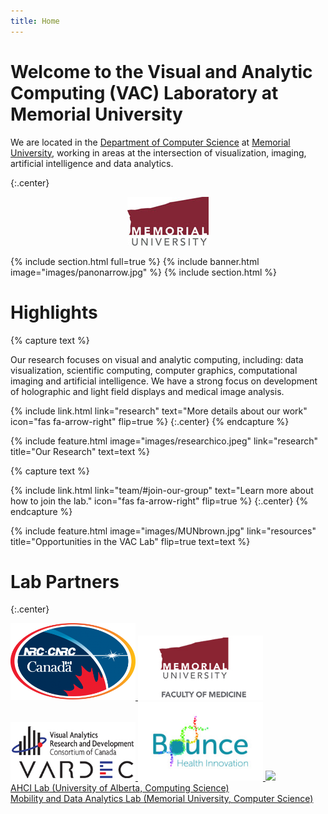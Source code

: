 ```yaml
---
title: Home
---
```


# Welcome to the Visual and Analytic Computing (VAC) Laboratory at Memorial University

We are located in the [Department of Computer Science](http://www.cs.mun.ca) at [Memorial University](http://www.mun.ca), working in areas at the intersection of visualization, imaging, artificial intelligence
and data analytics.

<!-- %
  include link.html
  type="github"
  icon=""
  text="See the template on GitHub"
  link="greenelab/lab-website-template"
  style="button"
%}
{%
  include link.html
  type="docs"
  icon=""
  text="See the documentation"
  link="https://github.com/greenelab/lab-website-template/wiki"
  style="button"
%} -->
{:.center}

<center>
<img src="images/MUN-Logo-RGB-med.jpg">
</center>

{% include section.html full=true %}
{% include banner.html image="images/panonarrow.jpg" %}
{% include section.html %}

# Highlights

{% capture text %}

Our research focuses on visual and analytic computing, including: data visualization, scientific computing, computer graphics, computational imaging and artificial intelligence. 
We have a strong focus on development of holographic and light field displays and medical image analysis. 

{%
  include link.html
  link="research"
  text="More details about our work"
  icon="fas fa-arrow-right"
  flip=true
%}
{:.center}
{% endcapture %}

{%
  include feature.html
  image="images/researchico.jpeg"
  link="research"
  title="Our Research"
  text=text
%}

{% capture text %}

{%
  include link.html
  link="team/#join-our-group"
  text="Learn more about how to join the lab."
  icon="fas fa-arrow-right"
  flip=true
%}
{:.center}
{% endcapture %}

{%
  include feature.html
  image="images/MUNbrown.jpg"
  link="resources"
  title="Opportunities in the VAC Lab"
  flip=true
  text=text
%}



<!-- {% capture text %}
Duis aute irure dolor in reprehenderit in voluptate velit esse cillum dolore eu fugiat nulla pariatur.
Excepteur sint occaecat cupidatat non proident, sunt in culpa qui officia deserunt mollit anim id est laborum.

{%
  include link.html
  link="tools"
  text="Browse our tools"
  icon="fas fa-arrow-right"
  flip=true
%}
{:.center}
{% endcapture %}

{%
  include feature.html
  image="images/photo.jpg"
  link="resources"
  title="Our Resources"
  flip=true
  text=text
%}
-->

<!--
{% capture text %}
Lorem ipsum dolor sit amet, consectetur adipiscing elit, sed do eiusmod tempor incididunt ut labore et dolore magna aliqua.

{%
  include link.html
  link="team"
  text="Meet our team"
  icon="fas fa-arrow-right"
  flip=true
%}
{:.center}
{% endcapture %}

{%
  include feature.html
  image="images/photo.jpg"
  link="team"
  title="Our Team"
  text=text
%}
-->

# Lab Partners

{:.center} 

<a href="http://https://nrc.canada.ca"> <img src="images/nrclogo.png" width="200"> </a>
<a href="https://www.med.mun.ca/medicine/home.aspx"> <img src="images/medlogo.jpg" width="200"> </a>
<a href="https://www.vardec.ca/"> <img src="images/vardeclogo.jpg" width="200"> </a>
<a href="https://https://bounceinnovation.ca/"> <img src="images/ouncelogo.jpeg" width="200"> </a>
<a href="https://https://bounceinnovation.ca/"> <img src="images/artinuslogo.jpeg" width="200"> </a>
<br>
<a href="https://spaces.facsci.ualberta.ca/ahci/news/media/"> AHCI Lab (University of Alberta, Computing Science) </a> <br>
<a href="http://www.cs.mun.ca/~asoaresjunio/">  Mobility and Data Analytics Lab (Memorial University, Computer Science)</a>


